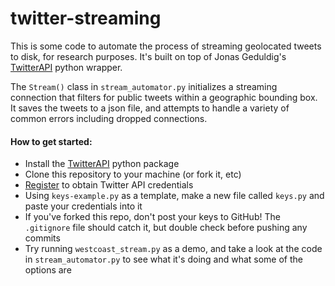 # twitter-streaming

This is some code to automate the process of streaming geolocated tweets to disk, for research purposes. It's built on top of Jonas Geduldig's [TwitterAPI](https://github.com/geduldig/TwitterAPI) python wrapper. 

The `Stream()` class in `stream_automator.py` initializes a streaming connection that filters for public tweets within a geographic bounding box. It saves the tweets to a json file, and attempts to handle a variety of common errors including dropped connections.

#### How to get started:

* Install the [TwitterAPI](https://github.com/geduldig/TwitterAPI) python package
* Clone this repository to your machine (or fork it, etc)
* [Register](https://dev.twitter.com/apps/new) to obtain Twitter API credentials
* Using `keys-example.py` as a template, make a new file called `keys.py` and paste your credentials into it
* If you've forked this repo, don't post your keys to GitHub! The `.gitignore` file should catch it, but double check before pushing any commits
* Try running `westcoast_stream.py` as a demo, and take a look at the code in `stream_automator.py` to see what it's doing and what some of the options are